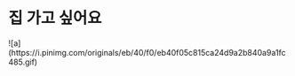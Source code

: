 <h1>집 가고 싶어요</h1>
![a](https://i.pinimg.com/originals/eb/40/f0/eb40f05c815ca24d9a2b840a9a1fc485.gif)
